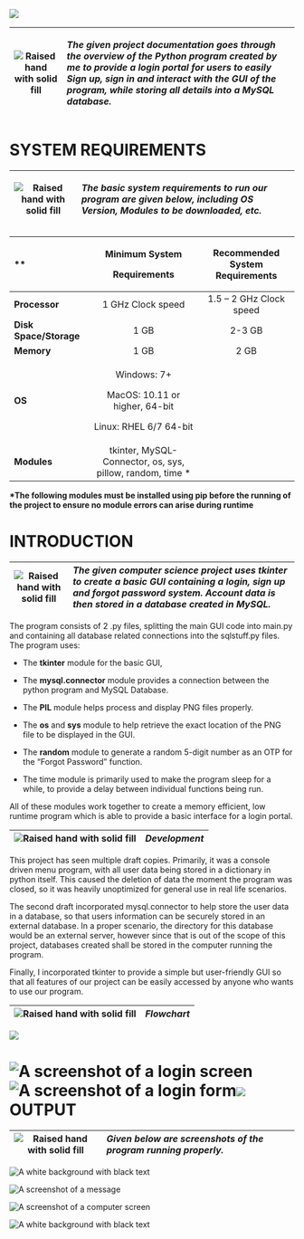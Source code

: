 ﻿![](Aspose.Words.5f9428f4-9848-452a-8362-ed691ebbebf9.001.png)

|![Raised hand with solid fill]|<p>*The given project documentation goes through the overview of the Python program created by me to provide a login portal for users to easily Sign up, sign in and interact with the GUI of the program, while storing all details into a MySQL database.* </p><p></p>|
| - | :- |

# **SYSTEM REQUIREMENTS**

|![Raised hand with solid fill]|<p>*The basic system requirements to run our program are given below, including OS Version, Modules to be downloaded, etc.* </p><p></p>|
| :-: | :- |

|**	|<p>**Minimum System**</p><p>**Requirements**</p>|**Recommended System Requirements**|
| :- | :-: | :-: |
|**Processor**|1 GHz Clock speed|1\.5 – 2 GHz Clock speed|
|**Disk Space/Storage**|1 GB|2-3 GB|
|**Memory**|1 GB|2 GB|
|**OS**|<p>Windows: 7+</p><p>MacOS: 10.11 or higher, 64-bit</p><p>Linux: RHEL 6/7 64-bit</p>||
|**Modules**|tkinter, MySQL-Connector, os, sys, pillow, random, time \*||

**\*The following modules must be installed using pip before the running of the project to ensure no module errors can arise during runtime**
# **INTRODUCTION**

|![Raised hand with solid fill]|*The given computer science project uses tkinter to create a basic GUI containing a login, sign up and forgot password system. Account data is then stored in a database created in MySQL.*|
| :-: | :- |

The program consists of 2 .py files, splitting the main GUI code into main.py and containing all database related connections into the sqlstuff.py files. The program uses:

- The **tkinter** module for the basic GUI, 

- The **mysql.connector** module provides a connection between the python program and MySQL Database. 

- The **PIL** module helps process and display PNG files properly.

- The **os** and **sys** module to help retrieve the exact location of the PNG file to be displayed in the GUI.

- The **random** module to generate a random 5-digit number as an OTP for the “Forgot Password” function. 

- The time module is primarily used to make the program sleep for a while, to provide a delay between individual functions being run. 

All of these modules work together to create a memory efficient, low runtime program which is able to provide a basic interface for a login portal. 


|![Raised hand with solid fill]|*Development*|
| :-: | :- |

This project has seen multiple draft copies. Primarily, it was a console driven menu program, with all user data being stored in a dictionary in python itself. This caused the deletion of data the moment the program was closed, so it was heavily unoptimized for general use in real life scenarios. 

The second draft incorporated mysql.connector to help store the user data in a database, so that users information can be securely stored in an external database. In a proper scenario, the directory for this database would be an external server, however since that is out of the scope of this project, databases created shall be stored in the computer running the program. 

Finally, I incorporated tkinter to provide a simple but user-friendly GUI so that all features of our project can be easily accessed by anyone who wants to use our program. 

|![Raised hand with solid fill]|*Flowchart*|
| :-: | :- |

![](Aspose.Words.5f9428f4-9848-452a-8362-ed691ebbebf9.003.png)
# ![A screenshot of a login screen](Aspose.Words.5f9428f4-9848-452a-8362-ed691ebbebf9.004.png)![A screenshot of a login form](Aspose.Words.5f9428f4-9848-452a-8362-ed691ebbebf9.005.png)![](Aspose.Words.5f9428f4-9848-452a-8362-ed691ebbebf9.006.png)**OUTPUT**

|![Raised hand with solid fill]|*Given below are screenshots of the program running properly.* |
| :-: | :- |



![A white background with black text](Aspose.Words.5f9428f4-9848-452a-8362-ed691ebbebf9.007.png)





![A screenshot of a message](Aspose.Words.5f9428f4-9848-452a-8362-ed691ebbebf9.008.png)	




![A screenshot of a computer screen](Aspose.Words.5f9428f4-9848-452a-8362-ed691ebbebf9.009.png)





![A white background with black text](Aspose.Words.5f9428f4-9848-452a-8362-ed691ebbebf9.010.png)




[Raised hand with solid fill]: Aspose.Words.5f9428f4-9848-452a-8362-ed691ebbebf9.002.png
